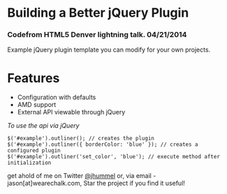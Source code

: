 Building a Better jQuery Plugin
===============================

### Codefrom HTML5 Denver lightning talk. 04/21/2014

Example jQuery plugin template you can modify for your own projects.

Features
=====

* Configuration with defaults
* AMD support
* External API viewable through jQuery

*To use the api via jQuery*

    $('#example').outliner(); // creates the plugin
    $('#example').outliner({ borderColor: 'blue' }); // creates a configured plugin
    $('#example').outliner('set_color', 'blue'); // execute method after initialization

get ahold of me on Twitter [@jhummel](http://www.twitter.com/jhummel)
or, via email - jason[at]wearechalk.com, Star the project if you find it useful!
